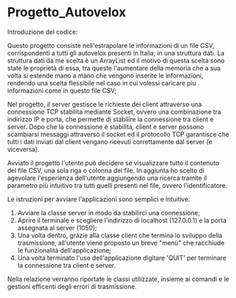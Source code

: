 # Progetto_Autovelox
Introduzione del codice:

Questo progetto consiste nell'estrapolare le informazioni di un file CSV, corrispondenti a tutti gli autovelox presenti in Italia, in una struttura dati.
La struttura dati da me scelta è un ArrayList ed il motivo di questa scelta sono state le proprietà di essa, tra queste l'aumentare della memoria che a sua volta si estende mano a mano che vengono inserite le informazioni, rendendo una scelta flessibile nel caso in cui volessi caricare piu informazioni come in questo file CSV;

Nel progetto, il server gestisce le richieste dei client attraverso una connessione TCP stabilita mediante Socket, ovvero una combinazione tra indirizzo IP e porta, che permette di stabilire la connessione tra client e server. 
Dopo che la connessione è stabilita, client e server possono scambiarsi messaggi attraverso il socket ed il protocollo TCP garantisce che tutti i dati inviati dal client vengano ricevuti correttamente dal server (e viceversa).

Avviato il progetto l'utente può decidere se visualizzare tutto il contenuto del file CSV, una sola riga o colonna del file.
In aggiunta ho scelto di agevolare l'esperienza dell'utente aggiungendo una ricerca tramite il parametro più intuitivo tra tutti quelli presenti nel file, ovvero l'identificatore.

Le istruzioni per avviare l'applicazioni sono semplici e intuitive:

1. Avviare la classe server in modo da stabilirci una connessione;
2. Aprire il terminale e scegliere l'indirizzo di localhost (127.0.0.1) e la porta assegnata al server (1050);
3. Una volta dentro, grazie alla classe client che termina lo sviluppo della trasmissione, all'utente viene proposto un breve "menù" che racchiude le funzionalità dell'applicazione;
4. Una volta terminato l'uso dell'applicazione digitare 'QUIT' per terminare la connessione tra client e server.

Nella relazione verranno riportate le classi utilizzate, insieme ai comandi e le gestioni efficenti degli errori di trasmissione.